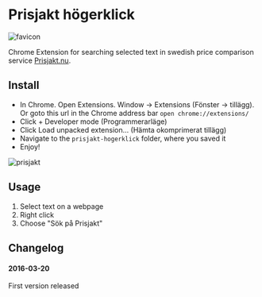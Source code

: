 # Prisjakt högerklick

![favicon](https://cloud.githubusercontent.com/assets/307676/13906485/66a6568a-eed7-11e5-92b6-7f5aa41f8229.png)

Chrome Extension for searching selected text in swedish price comparison service [Prisjakt.nu](http://prisjakt.nu).

## Install

+ In Chrome. Open Extensions. Window -> Extensions (Fönster -> tillägg). Or goto this url in the Chrome address bar ``open chrome://extensions/``
+ Click + Developer mode (Programmerarläge)
+ Click Load unpacked extension… (Hämta okomprimerat tillägg)
+ Navigate to the ``prisjakt-hogerklick`` folder, where you saved it
+ Enjoy!

![prisjakt](https://cloud.githubusercontent.com/assets/307676/13906567/95b139fc-eed9-11e5-96aa-fce851631458.png)

## Usage

1. Select text on a webpage
2. Right click
3. Choose "Sök på Prisjakt"

## Changelog

#### 2016-03-20
First version released